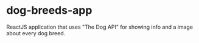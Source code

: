 # dog-breeds-app
ReactJS application that uses "The Dog API" for showing info and a image about every dog breed.
